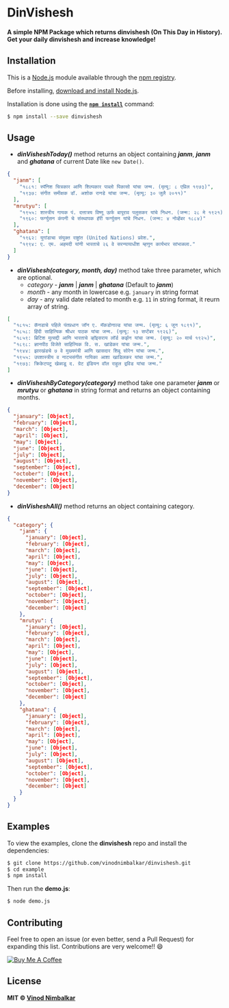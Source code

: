 # DinVishesh

#### A simple NPM Package which returns dinvishesh (On This Day in History). Get your daily dinvishesh and increase knowledge!

## Installation

This is a [Node.js](https://nodejs.org/en/) module available through the
[npm registry](https://www.npmjs.com/).

Before installing, [download and install Node.js](https://nodejs.org/en/download/).

Installation is done using the
**[`npm install`](https://docs.npmjs.com/getting-started/installing-npm-packages-locally)** command:

```bash
$ npm install --save dinvishesh
```

## Usage

- **_dinVisheshToday()_** method returns an object containing **_janm_**, **_janm_** and **_ghatana_** of current Date like `new Date()`.

```json
{
  "janm": [
    "१८८१: स्पॅनिश चित्रकार आणि शिल्पकार पाब्लो पिकासो यांचा जन्म. (मृत्यू: ८ एप्रिल १९७३)",
    "१९३७: संगीत समीक्षक डॉ. अशोक रानडे यांचा जन्म. (मृत्यू: ३० जुलै २०११)"
  ],
  "mrutyu": [
    "१९५५: शास्त्रीय गायक पं. दत्तात्रय विष्णू ऊर्फ बापूराव पलुसकर यांचे निधन. (जन्म: २८ मे १९२१)",
    "१९६०: फर्ग्युसन कंपनी चे संस्थापक हॅरी फर्ग्युसन यांचे निधन. (जन्म: ४ नोव्हेंबर १८८४)"
  ],
  "ghatana": [
    "१९६२: युगांडाचा संयुक्त राष्ट्रांत (United Nations) प्रवेश.",
    "१९९४: ए. एम. अहमदी यांनी भारताचे २६ वे सरन्यायाधीश म्हणुन कार्यभार सांभाळला."
  ]
}
```

- **_dinVishesh(category, month, day)_** method take three parameter, which are optional.
  - _category_ - **_janm_** | **_janm_** | **_ghatana_** (Default to **_janm_**)
  - _month_ - any month in lowercase e.g. `january` in string format
  - _day_ - any valid date related to month e.g. `11` in string format, it reurn array of string.

```json
[
  "१८१५: कॅनडाचे पहिले पंतप्रधान जॉन ए. मॅकडोनाल्ड यांचा जन्म. (मृत्यू: ६ जून १८९१)",
  "१८५८: हिंदी साहित्यिक श्रीधर पाठक यांचा जन्म. (मृत्यू: १३ सप्टेंबर १९२६)",
  "१८५९: ब्रिटिश मुत्सद्दी आणि भारताचे व्हॉइसराय लॉर्ड कर्झन यांचा जन्म. (मृत्यू: २० मार्च १९२५)",
  "१८९८: ज्ञानपीठ विजेते साहित्यिक वि. स. खांडेकर यांचा जन्म.",
  "१९४४: झारखंडचे ७ वे मुख्यमंत्री आणि खासदार शिबू सोरेन यांचा जन्म.",
  "१९५५: उपशास्त्रीय व नाट्यसंगीत गायिका आशा खाडिलकर यांचा जन्म.",
  "१९७३: क्रिकेटपटू खेळाडू द. ग्रेट इंडियन वॉल राहुल द्रविड यांचा जन्म."
]
```

- **_dinVisheshByCategory(category)_** method take one parameter **_janm_** or **_mrutyu_** or **_ghatana_** in string format and returns an object containing months.

```json
{
  "january": [Object],
  "february": [Object],
  "march": [Object],
  "april": [Object],
  "may": [Object],
  "june": [Object],
  "july": [Object],
  "august": [Object],
  "september": [Object],
  "october": [Object],
  "november": [Object],
  "december": [Object]
}
```

- **_dinVisheshAll()_** method returns an object containing category.

```json
{
  "category": {
    "janm": {
      "january": [Object],
      "february": [Object],
      "march": [Object],
      "april": [Object],
      "may": [Object],
      "june": [Object],
      "july": [Object],
      "august": [Object],
      "september": [Object],
      "october": [Object],
      "november": [Object],
      "december": [Object]
    },
    "mrutyu": {
      "january": [Object],
      "february": [Object],
      "march": [Object],
      "april": [Object],
      "may": [Object],
      "june": [Object],
      "july": [Object],
      "august": [Object],
      "september": [Object],
      "october": [Object],
      "november": [Object],
      "december": [Object]
    },
    "ghatana": {
      "january": [Object],
      "february": [Object],
      "march": [Object],
      "april": [Object],
      "may": [Object],
      "june": [Object],
      "july": [Object],
      "august": [Object],
      "september": [Object],
      "october": [Object],
      "november": [Object],
      "december": [Object]
    }
  }
}
```

## Examples

To view the examples, clone the **dinvishesh** repo and install the dependencies:

```bash
$ git clone https://github.com/vinodnimbalkar/dinvishesh.git
$ cd example
$ npm install
```

Then run the **demo.js**:

```bash
$ node demo.js
```

## Contributing

Feel free to open an issue (or even better, send a Pull Request) for expanding this list. Contributions are very welcome!! 😄

<a href="https://www.buymeacoffee.com/vinodnimbalkar" target="_blank"><img src="https://www.buymeacoffee.com/assets/img/custom_images/orange_img.png" alt="Buy Me A Coffee" style="height: auto !important;width: auto !important;" ></a>

## License

**MIT &copy; [Vinod Nimbalkar](https://github.com/vinodnimbalkar/dinvishesh/blob/master/LICENSE)**
